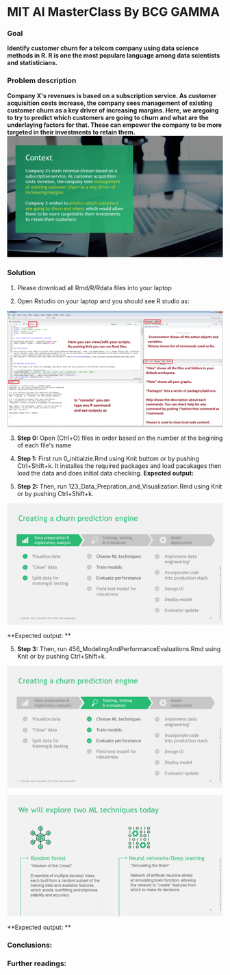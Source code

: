 # MIT AI MasterClass By BCG GAMMA

### Goal 
**Identify customer churn for a telcom company using data science methods in R. R is one the most populare language among data scientists and statisticians.**

### Problem description
**Company X's revenues is based on a subscription service. As customer acquisition costs increase, the company sees management of existing customer churn as a key driver of increasing margins. Here, we aregoing to try to predict which customers are going to churn and what are the underlaying factors for that. These can empower the company to be more targeted in their investments to retain them.**
![Alt text](./Slide14.PNG?raw=true "Context")

### Solution
1. Please download all Rmd/R/Rdata files into your laptop

2. Open Rstudio on your laptop and you should see R studio as:

![Alt text](./Rstudio.PNG?raw=true "RStudio Screenshot")

3. **Step 0:** Open (Ctrl+O) files in order based on the number at the begining of each file's name


3. **Step 1:** First run 0_initialzie.Rmd using Knit buttom or by pushing Ctrl+Shift+k. It installes the required packages and load pacakages then load the data and does initial data checking.
**Expected output:** 


4. **Step 2:** Then, run 123_Data_Prepration_and_Visualization.Rmd using Knit or by pushing Ctrl+Shift+k.

![Alt text](./Slide15_A.png?raw=true "Data Prepration")

**Expected output: ** 

5. **Step 3:** Then, run 456_ModelingAndPerformanceEvaluations.Rmd using Knit or by pushing Ctrl+Shift+k.

![Alt text](./Slide15_B.png?raw=true "Modeling")

![Alt text](./Slide16.PNG?raw=true "Random Forest vs. ANN")

**Expected output: ** 

### Conclusions: 



### Further readings: 


